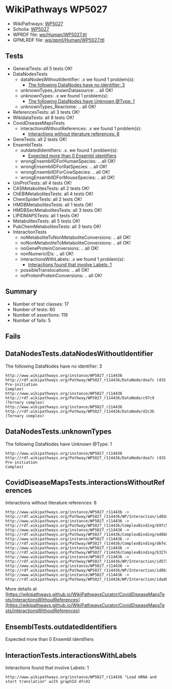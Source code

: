 # WikiPathways WP5027

* WikiPathways: [WP5027](https://identifiers.org/wikipathways:WP5027)
* Scholia: [WP5027](https://scholia.toolforge.org/wikipathways/WP5027)
* WPRDF file: [wp/Human/WP5027.ttl](../wp/Human/WP5027.ttl)
* GPMLRDF file: [wp/gpml/Human/WP5027.ttl](../wp/gpml/Human/WP5027.ttl)

## Tests
* GeneralTests: all 5 tests OK!
* DataNodesTests
    * dataNodesWithoutIdentifier: .x we found 1 problem(s):
        * [The following DataNodes have no identifier: 3](#d2d32fa2)
    * unknownTypes_knownDatasource: .. all OK!
    * unknownTypes: .x we found 1 problem(s):
        * [The following DataNodes have Unknown @Type: 1](#839973df)
    * unknownTypes_Reactome: .. all OK!
* ReferencesTests: all 3 tests OK!
* WikidataTests: all 8 tests OK!
* CovidDiseaseMapsTests
    * interactionsWithoutReferences: .x we found 1 problem(s):
        * [Interactions without literature references: 8](#2e295936)
* GeneTests: all 2 tests OK!
* EnsemblTests
    * outdatedIdentifiers: .x. we found 1 problem(s):
        * [Expected more than 0 Ensembl identifiers](#f44398b7)
    * wrongEnsemblIDForHumanSpecies: .. all OK!
    * wrongEnsemblIDForRatSpecies: .. all OK!
    * wrongEnsemblIDForCowSpecies: .. all OK!
    * wrongEnsemblIDForMouseSpecies: .. all OK!
* UniProtTests: all 4 tests OK!
* CASMetabolitesTests: all 2 tests OK!
* ChEBIMetabolitesTests: all 4 tests OK!
* ChemSpiderTests: all 2 tests OK!
* HMDBMetabolitesTests: all 1 tests OK!
* HMDBSecMetabolitesTests: all 3 tests OK!
* LIPIDMAPSTests: all 1 tests OK!
* MetabolitesTests: all 5 tests OK!
* PubChemMetabolitesTests: all 3 tests OK!
* InteractionTests
    * noMetaboliteToNonMetaboliteConversions: .. all OK!
    * noNonMetaboliteToMetaboliteConversions: .. all OK!
    * noGeneProteinConversions: .. all OK!
    * nonNumericIDs: .. all OK!
    * interactionsWithLabels: .x we found 1 problem(s):
        * [Interactions found that involve Labels: 1](#630d2678)
    * possibleTranslocations: .. all OK!
    * noProteinProteinConversions: .. all OK!


## Summary

* Number of test classes: 17
* Number of tests: 60
* Number of assertions: 119
* Number of fails: 5

## Fails

<a name="d2d32fa2" />

## DataNodesTests.dataNodesWithoutIdentifier

The following DataNodes have no identifier: 3
```
http://www.wikipathways.org/instance/WP5027_r114436 http://rdf.wikipathways.org/Pathway/WP5027_r114436/DataNode/dea7c (43S Pre-initiation 
Complex)
http://www.wikipathways.org/instance/WP5027_r114436 http://rdf.wikipathways.org/Pathway/WP5027_r114436/DataNode/c97c9 (Ternary complex)
http://www.wikipathways.org/instance/WP5027_r114436 http://rdf.wikipathways.org/Pathway/WP5027_r114436/DataNode/d2c3b (Ternary complex)
```

<a name="839973df" />

## DataNodesTests.unknownTypes

The following DataNodes have Unknown @Type: 1
```
http://www.wikipathways.org/instance/WP5027_r114436 http://rdf.wikipathways.org/Pathway/WP5027_r114436/DataNode/dea7c (43S Pre-initiation 
Complex)
```

<a name="2e295936" />

## CovidDiseaseMapsTests.interactionsWithoutReferences

Interactions without literature references: 8
```
http://www.wikipathways.org/instance/WP5027_r114436 -> http://rdf.wikipathways.org/Pathway/WP5027_r114436/WP/Interaction/id8da43876
http://www.wikipathways.org/instance/WP5027_r114436 -> http://rdf.wikipathways.org/Pathway/WP5027_r114436/ComplexBinding/b97c5
http://www.wikipathways.org/instance/WP5027_r114436 -> http://rdf.wikipathways.org/Pathway/WP5027_r114436/ComplexBinding/ed8b6
http://www.wikipathways.org/instance/WP5027_r114436 -> http://rdf.wikipathways.org/Pathway/WP5027_r114436/ComplexBinding/d6fe1
http://www.wikipathways.org/instance/WP5027_r114436 -> http://rdf.wikipathways.org/Pathway/WP5027_r114436/ComplexBinding/b327e
http://www.wikipathways.org/instance/WP5027_r114436 -> http://rdf.wikipathways.org/Pathway/WP5027_r114436/WP/Interaction/id573935d6
http://www.wikipathways.org/instance/WP5027_r114436 -> http://rdf.wikipathways.org/Pathway/WP5027_r114436/WP/Interaction/id8b1ce7b7
http://www.wikipathways.org/instance/WP5027_r114436 -> http://rdf.wikipathways.org/Pathway/WP5027_r114436/WP/Interaction/idad839e9d
```

More details at [https://wikipathways.github.io/WikiPathwaysCurator/CovidDiseaseMapsTests/interactionsWithoutReferences](https://wikipathways.github.io/WikiPathwaysCurator/CovidDiseaseMapsTests/interactionsWithoutReferences)

<a name="f44398b7" />

## EnsemblTests.outdatedIdentifiers

Expected more than 0 Ensembl identifiers
<a name="630d2678" />

## InteractionTests.interactionsWithLabels

Interactions found that involve Labels: 1
```
http://www.wikipathways.org/instance/WP5027_r114436 "Load mRNA and start translation" with graphId dfc42
```

